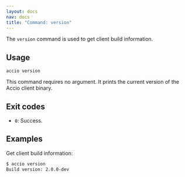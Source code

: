 ```yaml
---
layout: docs
nav: docs
title: "Command: version"
---
```


The `version` command is used to get client build information.

## Usage
```
accio version
```

This command requires no argument.
It prints the current version of the Accio client binary.

## Exit codes
* `0`: Success.

## Examples
Get client build information:

```bash
$ accio version
Build version: 2.0.0-dev
```
